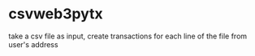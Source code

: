 # csvweb3pytx
take a csv file as input, create transactions for each line of the file from user's address
